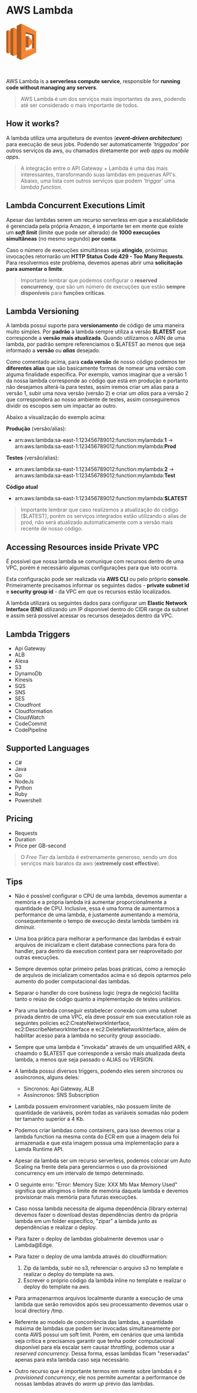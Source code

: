 # AWS Lambda

<img height=100px; alt="ec2_logo" src="../../../images/lambda.png" />

<p>&nbsp;</p>

AWS Lambda is a **serverless compute service**, responsible for **running code without managing any servers**.

> AWS Lambda é um dos serviços mais importantes da aws, podendo até ser considerado o mais importante de todos.

## How it works?

A lambda utiliza uma arquitetura de eventos (***event-driven architecture***) para execução de seus jobs. Podendo ser automaticamente *'triggados'* por outros serviços da aws, ou chamados diretamente por *web apps* ou *mobile apps*.

> A integração entre o API Gateway + Lambda é uma das mais interessantes, transformando suas lambdas em pequenas API's. Abaixo, uma lista com outros serviços que podem *'triggar'* uma *lambda function*.

## Lambda Concurrent Executions Limit

Apesar das lambdas serem um recurso serverless em que a escalabilidade é gerenciada pela própria Amazon, é importante ter em mente que existe um ***soft limit*** (limite que pode ser alterado) de **1000 execuções simultâneas** (no mesmo segundo) **por conta**.

Caso o número de execuções simultâneas seja **atingido**, próximas invocações retornarão um **HTTP Status Code 429 - Too Many Requests**. Para resolvermos este problema, devemos apenas abrir uma **solicitação para aumentar o limite**.

> Importante lembrar que podemos configurar o **reserved concurrency**, que são um número de execuções que estão **sempre disponíveis** para **funções críticas**.

## Lambda Versioning

A lambda possui suporte para **versionamento** de código de uma maneira muito simples. Por **padrão** a lambda sempre utiliza a versão **$LATEST** que corresponde a **versão mais atualizada**. Quando utilizamos o ARN de uma lambda, por padrão sempre referenciamos o $LATEST ao menos que seja informado a **versão** ou ***alias*** desejado.

Como comentado acima, para **cada versão** de nosso código podemos ter **diferentes alias** que são basicamente formas de nomear uma versão com alguma finalidade específica. Por exemplo, vamos imaginar que a versão 1 da nossa lambda corresponde ao código que está em produção e portanto não desejamos alterá-la para testes, assim iremos criar um alias para a versão 1, subir uma nova versão (versão 2) e criar um *alias* para a versão 2 que corresponderá ao nosso ambiente de testes, assim conseguiremos dividir os escopos sem um impactar ao outro.

Abaixo a visualização do exemplo acima: 

**Produção** (versão/alias):
- arn:aws:lambda:sa-east-1:123456789012:function:mylambda:**1** -> arn:aws:lambda:sa-east-1:123456789012:function:mylambda:**Prod**

**Testes** (versão/alias):
- arn:aws:lambda:sa-east-1:123456789012:function:mylambda:**2** -> arn:aws:lambda:sa-east-1:123456789012:function:mylambda:**Test**

**Código atual**
- arn:aws:lambda:sa-east-1:123456789012:function:mylambda:**$LATEST**

> Importante lembrar que caso realizemos a atualização do código ($LATEST), porém os serviços integrados estão utilizando o alias de prod, não será atualizado automaticamente com a versão mais recente de nosso código. 

## Accessing Resources inside Private VPC

É possível que nossa lambda se comunique com recursos dentro de uma VPC, porém é necessário algumas configurações para que isto ocorra.

Esta configuração pode ser realizada via **AWS CLI** ou pelo próprio **console**. Primeiramente precisamos informar os seguintes dados - **private subnet id** e **security group id** - da VPC em que os recursos estão localizados.

A lambda utilizará os seguintes dados para configurar um **Elastic Network Interface (ENI)** utilizando um IP disponível dentro do CIDR range da subnet e assim será possível acessar os recursos desejados dentro da VPC.

## Lambda Triggers

- Api Gateway
- ALB
- Alexa
- S3
- DynamoDb
- Kinesis
- SQS
- SNS
- SES
- Cloudfront
- Cloudformation
- CloudWatch
- CodeCommit
- CodePipeline

## Supported Languages

- C#
- Java
- Go
- NodeJs
- Python
- Ruby
- Powershell

## Pricing

- Requests
- Duration
- Price per GB-second

> O *Free Tier* da lambda é extremamente generoso, sendo um dos serviços mais baratos da aws (**extremely cost effective**).

## Tips

- Não é possível configurar o CPU de uma lambda, devemos aumentar a memória e a própria lambda irá aumentar proporcionalmente a quantidade de CPU. Inclusive, essa é uma forma de aumentarmos a performance de uma lambda, é justamente aumentando a memória, consequentemente o tempo de execução desta lambda também irá diminuir.

- Uma boa prática para melhorar a performance das lambdas é extrair arquivos de inicializam e client database connections para fora do handler, para dentro da execution context para ser reaproveitado por outras execuções.

- Sempre devemos optar primeiro pelas boas práticas, como a remoção de arquivos de inicializam comentados acima e só depois optarmos pelo aumento do poder computacional das lambdas.

- Separar o handler do core business logic (regra de negócio) facilita tanto o reúso de código quanto a implementação de testes unitários.

- Para uma lambda conseguir estabelecer conexão com uma subnet privada dentro de uma VPC, ela deve possuir em sua executation role as seguintes policies ec2:CreateNetworkInterface, ec2:DescribeNetworkInterface e ec2:DeleteNetworkInterface, além de habilitar acesso para a lambda no security group associado.

- Sempre que uma lambda é "invokada" através de um unqualified ARN, é chaamdo o $LATEST que corresponde a versão mais atualizada desta lambda, a menos que seja passado o ALIAS ou VERSION.

- A lambda possui diversos triggers, podendo eles serem síncronos ou assíncronos, alguns deles:
    - Síncronos: Api Gateway, ALB
    - Assíncronos: SNS Subscription

- Lambda possuem environment variables, não possuem limite de quantidade de variáveis, porém todas as variáveis somadas não podem ter tamanho superior a 4 Kb.

- Podemos criar lambdas como containers, para isso devemos criar a lambda function na mesma conta do ECR em que a imagem dela foi armazenada e que esta imagem possua uma implementação para a Lamda Runtime API.

- Apesar da lambda ser um recurso serverless, podemos colocar um Auto Scaling na frente dela para gerenciarmos o uso da provisioned concurrency em um intervalo de tempo determinado.

- O seguinte erro: "Error: Memory Size: XXX Mb Max Memory Used" significa que atingimos o limite de memória daquela lambda e devemos provisionar mais memória para futuras execuções.

- Caso nossa lambda necessita de alguma dependência (library externa) devemos fazer o download destas dependências dentro da própria lambda em um folder específico, "zipar" a lambda junto as dependências e realizar o deploy.

- Para fazer o deploy de lambdas globalmente devemos usar o Lambda@Edge.

- Para fazer o deploy de uma lambda através do cloudformation:
    1. Zip da lambda, subir no s3, referenciar o arquivo s3 no template e realizar o deploy do template na aws.
    2. Escrever o próprio código da lambda inline no template e realizar o deploy do template na aws.

- Para armazenarmos arquivos localmente durante a execução de uma lambda que serão removidos após seu processamento devemos usar o local directory /tmp.

- Referente ao modelo de concorrência das lambdas, a quantidade máxima de lambdas que podem ser invocadas simultaneamente por conta AWS possui um soft limit. Porém, em cenários que uma lambda seja crítica e precisamos garantir que tenha poder computacional disponível para ela escalar sem causar *throttling*, podemos usar a *reserved concurrency*. Dessa forma, essas lambdas ficam "reservadas" apenas para esta lambda caso seja necessário.

- Outro recurso que é importante termos em mente sobre lambdas é o *provisioned concurrency*, ele nos permite aumentar a performance de nossas lambdas através do *warm up* prévio das lambdas.